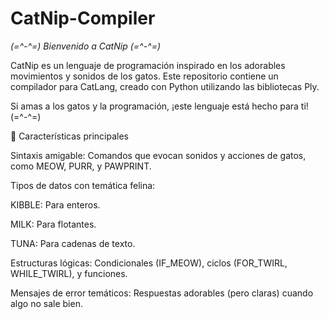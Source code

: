# CatNip-Compiler
*(=^-^=) Bienvenido a CatNip (=^-^=)*

CatNip es un lenguaje de programación inspirado en los adorables movimientos y sonidos de los gatos. Este repositorio contiene un compilador para CatLang, creado con Python utilizando las bibliotecas Ply.

Si amas a los gatos y la programación, ¡este lenguaje está hecho para ti! (=^-^=)

🌱 Características principales

Sintaxis amigable: Comandos que evocan sonidos y acciones de gatos, como MEOW, PURR, y PAWPRINT.

Tipos de datos con temática felina:

KIBBLE: Para enteros.

MILK: Para flotantes.

TUNA: Para cadenas de texto.

Estructuras lógicas: Condicionales (IF_MEOW), ciclos (FOR_TWIRL, WHILE_TWIRL), y funciones.

Mensajes de error temáticos: Respuestas adorables (pero claras) cuando algo no sale bien.


